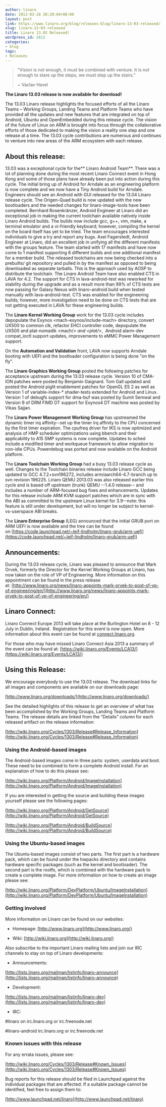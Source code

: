 ```yaml
---
author: linaro
date: 2013-03-28 20:20:04+00:00
layout: post
link: https://www.linaro.org/blog/releases-blog/linaro-13-03-released/
slug: linaro-13-03-released
title: Linaro 13.03 Released!
wordpress_id: 2612
categories:
- blog
tags:
- Releases
---
```


> "Vision is not enough, it must be combined with venture. It is not enough to stare up the steps, we must step up the stairs."
>
> ~ Vaclav Havel


**The Linaro 13.03 release is now available for download!**

The 13.03 Linaro release highlights the focused efforts of all the Linaro Teams – Working Groups, Landing Teams and Platform Teams who have provided all the updates and new features that are integrated on top of Android, Ubuntu and OpenEmbedded during this release cycle. The vision of the future of Linux on ARM is brought into focus through the collaborative efforts of those dedicated to making the vision a reality one step and one release at a time. The 13.03 cycle contributions are numerous and continues to venture into new areas of the ARM ecosystem with each release.


## **About this release:**


13.03 was a exceptional cycle for the** Linaro Android Team**. There was a lot of planning done during the most recent Linaro Connect event in Hong Kong and some of those plans have already been put into action during this cycle. The initial bring up of Android for Arndale as an engineering platform is now complete and we now have a Tiny Android build for Arndale. Engineers should see an Android with GUI released for the 13.04 Linaro release cycle. The Origen-Quad build is now updated with the new bootloaders and the needed changes for linaro-image-tools have been completed. Bernhard Rosenkränzer, Android Engineer at Linaro did an exceptional job in making the current toolchain available natively inside Linaro Android builds. The builds now include gcc, g++, vim, make, a terminal emulator and a vi-friendly keyboard; however, compiling the kernel on the board itself has yet to be tried. The team encourages interested individuals to give a try and report any bugs. Axel Fagerstedt, Android Engineer at Linaro, did an excellent job in unifying all the different manifests with the groups feature. The team started with 17 manifests and have now come to 1 manifest supporting 8 different builds and one additional manifest for a member build. The released toolchains are now being checked into a prebuilts/ git repository and pulled in by the manifest as opposed to being downloaded as separate tarballs. This is the approach used by AOSP to distribute the toolchain. The Linaro Android Team have also enabled CTS in LAVA for 4.2. The support for CTS in lava-android-test was reworked for stability during the upgrade and as a result more than 99% of CTS tests are now passing for Galaxy Nexus with linaro-android build when tested manually with lava-android-test. CTS was enabled for the engineering builds; however, more investigation need to be done on CTS tests that are not getting executed in LAVA for these engineering builds.


The **Linaro Kernel Working Group** work for the 13.03 cycle includes depopulate the Exynos <mach-exynos/include-mach> directory, convert UX500 to common clk, refactor EHCI controller code, depopulate the UX500 and plat-nomadik <mach/*> and <plat/*>,  Android alarm-dev compat_ioctl support updates, improvements to eMMC Power Management support.

On the **Automation and Validation** front, LAVA now supports Arndale booting with UEFI and the bootloader configuration is being done "on the fly".

The **Linaro Graphics Working Group** posted the following patches for acceptance upstream during the 13.03 release cycle. Version 10 of CMA-ION patches were posted by Benjamin Gaignard. Tom Gall updated and posted the Android piglit enablement patches for OpenGL ES 2 as well as Version 1 of variable-index-* shader-tests extended for Android and Linux. Version 1 of debugfs support for dma-buf was posted by Sumit Semwal and Version 9 of DRM FIMD DT support for Exynos4 DT machine was posted by Vikas Sajjan.

The **Linaro Power Management Working Group** has upstreamed the dynamic timer irq affinity--set up the timer irq affinity to the CPU concerned by the first timer expiration. The cpufreq driver for IKS is now optimized and analysis of HMP scheduler optimizations using bbench and their applicability to A15 SMP systems is now complete. Updates to sched include a modified timer and workqueue framework to allow migration to non-idle CPUs. Powerdebug was ported and now available on the Android platform.

The **Linaro Toolchain Working Group** had a busy 13.03 release cycle as well. Changes to the Toolchain binaries release include Linaro GCC being updated to GCC 4.7.2+svn196272, includes arm/aarch64-4.7-branch up to svn revision 196225. Linaro QEMU 2013.03 was also released earlier this cycle and is based off upstream (trunk) QEMU --1.4.0 release-- and includes a number of ARM-focused bug fixes and enhancements. Updates for this release include ARM KVM support patches which are in sync with the ABI as committed to the upstream Linux kernel for 3.9--note: this feature is still under development, but will no longer be subject to kernel-vs-userspace ABI breaks.

The **Linaro Enterprise Group** (LEG) announced that the initial GRUB port on ARM UEFI is now available and the tree can be found on [https://code.launchpad.net/~leif-lindholm/linaro-grub/arm-uefi](https://code.launchpad.net/~leif-lindholm/linaro-grub/arm-uefi)


## **Announcements:**

During the 13.03 release cycle, Linaro was pleased to announce that Mark Orvek, formerly the Director for the Kernel Working Groups at Linaro, has now taken on the role of VP of Engineering. More information on this appointment can be found in the press release at: [http://www.linaro.org/news/linaro-appoints-mark-orvek-to-post-of-vp-of-engineering/en/](http://www.linaro.org/news/linaro-appoints-mark-orvek-to-post-of-vp-of-engineering/en/)


## **Linaro Connect:**




Linaro Connect Europe 2013 will take place at the Burlington Hotel on 8 - 12 July in Dublin, Ireland.  Registration for this event is now open. More information about this event can be found at [connect.linaro.org](http://www.linaro.org/connect).


For those who may have missed Linaro Connect Asia 2013 a summary of the event can be found at: [https://wiki.linaro.org/Events/LCA13/](https://wiki.linaro.org/Events/LCA13/)


## **Using this Release:**




We encourage everybody to use the 13.03 release. The download links for all images and components are available on our downloads page:




[http://www.linaro.org/downloads/](http://www.linaro.org/downloads/)


See the detailed highlights of this release to get an overview of what has been accomplished by the Working Groups, Landing Teams and Platform Teams. The release details are linked from the “Details” column for each released artifact on the release information:

[http://wiki.linaro.org/Cycles/1303/Release#Release_Information](http://wiki.linaro.org/Cycles/1303/Release#Release_Information)


### **Using the Android-based images**




The Android-based images come in three parts: system, userdata and boot. These need to be combined to form a complete Android install. For an explanation of how to do this please see:


[http://wiki.linaro.org/Platform/Android/ImageInstallation](http://wiki.linaro.org/Platform/Android/ImageInstallation)

If you are interested in getting the source and building these images yourself please see the following pages:

[http://wiki.linaro.org/Platform/Android/GetSource](http://wiki.linaro.org/Platform/Android/GetSource)


[http://wiki.linaro.org/Platform/Android/BuildSource](http://wiki.linaro.org/Platform/Android/BuildSource)





### **Using the Ubuntu-based images**






The Ubuntu-based images consist of two parts. The first part is a hardware pack, which can be found under the hwpacks directory and contains hardware specific packages (such as the kernel and bootloader). The second part is the rootfs, which is combined with the hardware pack to create a complete image. For more information on how to create an image please see:


[http://wiki.linaro.org/Platform/DevPlatform/Ubuntu/ImageInstallation](http://wiki.linaro.org/Platform/DevPlatform/Ubuntu/ImageInstallation)




### **Getting involved**




More information on Linaro can be found on our websites:


* Homepage: [http://www.linaro.org](http://www.linaro.org/)


* Wiki: [http://wiki.linaro.org](http://wiki.linaro.org/)


Also subscribe to the important Linaro mailing lists and join our IRC channels to stay on top of Linaro developments:

* Announcements:


[http://lists.linaro.org/mailman/listinfo/linaro-announce](http://lists.linaro.org/mailman/listinfo/linaro-announce)


* Development:


[http://lists.linaro.org/mailman/listinfo/linaro-dev](http://lists.linaro.org/mailman/listinfo/linaro-dev)


* IRC:


#linaro on irc.linaro.org or irc.freenode.net




#linaro-android irc.linaro.org or irc.freenode.net





### **Known issues with this release**




For any errata issues, please see:




[http://wiki.linaro.org/Cycles/1303/Release#Known_Issues](http://wiki.linaro.org/Cycles/1303/Release#Known_Issues)


Bug reports for this release should be filed in Launchpad against the individual packages that are affected. If a suitable package cannot be identified, feel free to assign them to:


[http://www.launchpad.net/linaro](http://www.launchpad.net/linaro)
